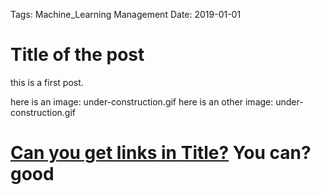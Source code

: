 Tags:	Machine_Learning
        Management
Date: 2019-01-01

# Title of the post 

this is a first post. 

here is an image: 
under-construction.gif
here is an other image: 
under-construction.gif


# [Can you get links in Title?](http://google.com) You can? good